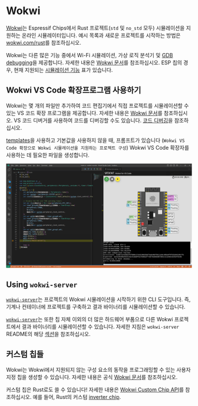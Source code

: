 # Wokwi

[Wokwi][wokwi]는 Espressif Chips에서 Rust 프로젝트(`std` 및 `no_std` 모두) 시뮬레이션을 지원하는 온라인 시뮬레이터입니다. 예시 목록과 새로운 프로젝트를 시작하는 방법은 [wokwi.com/rust][wokwi-rust]를 참조하십시오.

Wokwi는 다른 많은 기능 중에서 Wi-Fi 시뮬레이션, 가상 로직 분석기 및 [GDB debugging][gdb-debugging]을 제공합니다. 자세한 내용은 [Wokwi 문서][wokwi-documentation]를 참조하십시오. ESP 칩의 경우, 현재 지원되는 [시뮬레이션 기능][wokwi-simulation-features] 표가 있습니다.

[wokwi]: https://wokwi.com/
[wokwi-rust]: https://wokwi.com/rust
[gdb-debugging]: https://docs.wokwi.com/gdb-debugging
[wokwi-documentation]: https://docs.wokwi.com/
[wokwi-simulation-features]: https://docs.wokwi.com/guides/esp32#simulation-features

## Wokwi VS Code 확장프로그램 사용하기
Wokwi는 몇 개의 파일만 추가하여 코드 편집기에서 직접 프로젝트를 시뮬레이션할 수 있는 VS 코드 확장 프로그램을 제공합니다. 자세한 내용은 [Wokwi 문서][wokwi-vscode]를 참조하십시오. VS 코드 디버거를 사용하여 코드를 디버깅할 수도 있습니다. [코드 디버깅][wokwi-debugging]을 참조하십시오.

[templates][templates]을 사용하고 기본값을 사용하지 않을 때, 프롬프트가 있습니다 (`Wokwi VS Code 확장으로 Wokwi 시뮬레이션을 지원하는 프로젝트 구성`) Wokwi VS Code 확장자를 사용하는 데 필요한 파일을 생성합니다.

![Wokwi VS Code example](../../assets/wokwi-vscode.png)

[wokwi-vscode]: https://docs.wokwi.com/vscode/getting-started
[wokwi-debugging]: https://docs.wokwi.com/vscode/debugging
[templates]: ./../../writing-your-own-application/generate-project/index.md

## Using `wokwi-server`

[`wokwi-server`][wokwi-server]는 프로젝트의 Wokwi 시뮬레이션을 시작하기 위한 CLI 도구입니다. 즉, 기계나 컨테이너에 프로젝트를 구축하고 결과 바이너리를 시뮬레이션할 수 있습니다.

[`wokwi-server`][wokwi-server]는 또한 칩 자체 이외의 더 많은 하드웨어 부품으로 다른 Wokwi 프로젝트에서 결과 바이너리를 시뮬레이션할 수 있습니다. 자세한 지침은 `wokwi-server` README의 해당 [섹션][wokwi-server-custom]을 참조하십시오.

[wokwi-server]: https://github.com/MabezDev/wokwi-server
[wokwi-server-custom]: https://github.com/MabezDev/wokwi-server#simulating-your-binary-on-a-custom-wokwi-project

## 커스텀 칩들
Wokwi는 Wokwi에서 지원되지 않는 구성 요소의 동작을 프로그래밍할 수 있는 사용자 지정 칩을 생성할 수 있습니다. 자세한 내용은 공식 [Wokwi 문서][wokwi-custom-chip]를 참조하십시오.

커스텀 칩은 Rust로도 쓸 수 있습니다! 자세한 내용은 [Wokwi Custom Chip API][rust-chip-api]를 참조하십시오. 예를 들어, Rust의 커스텀 [inverter chip][custom-chip-example].

[wokwi-custom-chip]: https://docs.wokwi.com/chips-api/getting-started
[rust-chip-api]: https://github.com/wokwi/wokwi_chip_ll
[custom-chip-example]: https://github.com/wokwi/rust_chip_inverter
